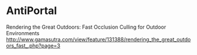 # AntiPortal
Rendering the Great Outdoors: Fast Occlusion Culling for Outdoor Environments
http://www.gamasutra.com/view/feature/131388/rendering_the_great_outdoors_fast_.php?page=3
